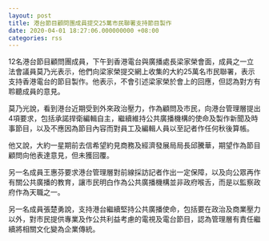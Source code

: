 ```yaml
---
layout: post
title: 港台節目顧問團成員提交25萬市民聯署支持節目製作
date: 2020-04-01 18:27:06.000000000 +08:00
categories: rss
---
```


12名港台節目顧問團成員，下午到香港電台與廣播處長梁家榮會面，成員之一立法會議員莫乃光表示，他們向梁家榮提交網上收集的大約25萬名巿民聯署，表示支持香港電台的節目製作。他表示，不會引述梁家榮於會上的回應，但認為對方有聆聽成員的意見。

莫乃光說，看到港台近期受到外來政治壓力，作為顧問及巿民，向港台管理層提出4項要求，包括承諾捍衛編輯自主，繼續維持公共廣播機構的使命及製作新聞及時事節目，以及不應因為節目內容而對員工及編輯人員以至記者作任何秋後算帳。

他又說，大約一星期前去信希望約見商務及經濟發展局局長邱騰華，期望作為節目顧問向他表達意見，但未獲回覆。

另一名成員王惠芬要求港台管理層對前線採訪記者作出一定保障，以及向公眾再作有關公共廣播的教育，讓巿民明白作為公共廣播機構並非政府喉舌，而是以監察政府作為天職之一。

另一名成員張楚勇說，支持港台繼續堅持公共廣播使命，包括要在政治及商業壓力以外，對巿民提供專業及作公共利益考慮的電視及電台節目，認為管理層有責任繼續將相關文化變為企業傳統。

